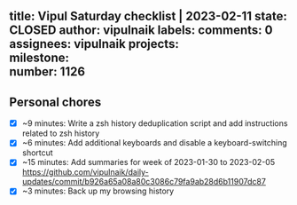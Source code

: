 title:	Vipul Saturday checklist | 2023-02-11
state:	CLOSED
author:	vipulnaik
labels:	
comments:	0
assignees:	vipulnaik
projects:	
milestone:	
number:	1126
--
## Personal chores

- [x] ~9 minutes: Write a zsh history deduplication script and add instructions related to zsh history
- [x] ~6 minutes: Add additional keyboards and disable a keyboard-switching shortcut
- [x] ~15 minutes: Add summaries for week of 2023-01-30 to 2023-02-05 https://github.com/vipulnaik/daily-updates/commit/b926a65a08a80c3086c79fa9ab28d6b11907dc87
- [x] ~3 minutes: Back up my browsing history 
